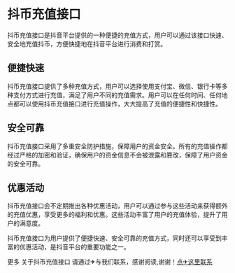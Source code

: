 # 抖币充值接口

抖币充值接口是抖音平台提供的一种便捷的充值方式，用户可以通过该接口快速、安全地充值抖币，方便快捷地在抖音平台进行消费和打赏。

## 便捷快速

抖币充值接口提供了多种充值方式，用户可以选择使用支付宝、微信、银行卡等多种支付方式进行充值，满足了用户不同的充值需求。用户可以在任何时间、任何地点都可以使用抖币充值接口进行充值操作，大大提高了充值的便捷性和快捷性。

## 安全可靠

抖币充值接口采用了多重安全防护措施，保障用户的资金安全。所有的充值操作都经过严格的加密和验证，确保用户的资金信息不会被泄露和篡改，保障了用户资金的安全可靠。

## 优惠活动

抖币充值接口会不定期推出各种优惠活动，用户可以通过参与这些活动来获得额外的充值优惠，享受更多的福利和优惠。这些活动丰富了用户的充值体验，提升了用户的满意度。

抖币充值接口为用户提供了便捷快速、安全可靠的充值方式，同时还可以享受到丰富的优惠活动，是抖音平台的重要功能之一。

更多 关于抖币充值接口 请通过✈与我们联系，感谢阅读,谢谢！[点✈这里联系](https://d.k02.cc)